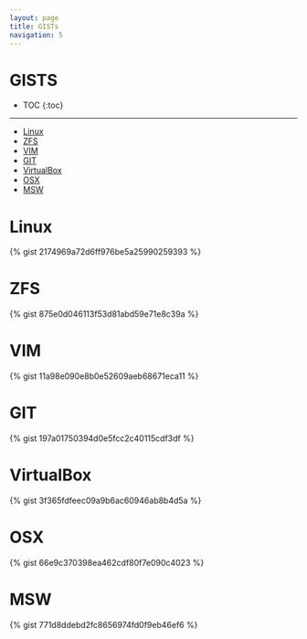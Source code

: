 ```yaml
---
layout: page
title: GISTs
navigation: 5
---
```


GISTS
=====

* TOC
{:toc}

---

- [Linux](https://gist.github.com/devPeri/2174969a72d6ff976be5a25990259393)
- [ZFS](https://gist.github.com/devPeri/875e0d046113f53d81abd59e71e8c39a)
- [VIM](https://gist.github.com/devPeri/11a98e090e8b0e52609aeb68671eca11)
- [GIT](https://gist.github.com/devPeri/197a01750394d0e5fcc2c40115cdf3df)
- [VirtualBox](https://gist.github.com/devPeri/3f365fdfeec09a9b6ac60946ab8b4d5a)
- [OSX](https://gist.github.com/devPeri/66e9c370398ea462cdf80f7e090c4023)
- [MSW](https://gist.github.com/devPeri/771d8ddebd2fc8656974fd0f9eb46ef6)

# Linux
{% gist 2174969a72d6ff976be5a25990259393 %}

# ZFS
{% gist 875e0d046113f53d81abd59e71e8c39a %}

# VIM
{% gist 11a98e090e8b0e52609aeb68671eca11 %}

# GIT
{% gist 197a01750394d0e5fcc2c40115cdf3df %}

# VirtualBox
{% gist 3f365fdfeec09a9b6ac60946ab8b4d5a %}

# OSX
{% gist 66e9c370398ea462cdf80f7e090c4023 %}

# MSW
{% gist 771d8ddebd2fc8656974fd0f9eb46ef6 %}
